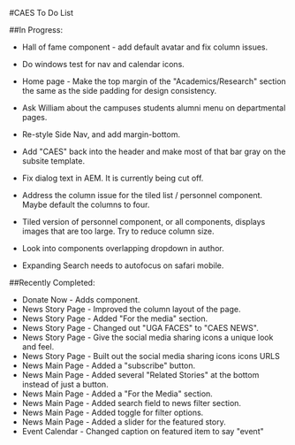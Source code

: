 #CAES To Do List


##In Progress:
- Hall of fame component - add default avatar and fix column issues.
- Do windows test for nav and calendar icons.

- Home page - Make the top margin of the "Academics/Research" section the same as the side padding for design consistency.
- Ask William about the campuses students alumni menu on departmental pages.
- Re-style Side Nav, and add margin-bottom.
- Add "CAES" back into the header and make most of that bar gray on the subsite template.
- Fix dialog text in AEM. It is currently being cut off.
- Address the column issue for the tiled list / personnel component.  Maybe default the columns to four.
- Tiled version of personnel component, or all components, displays images that are too large.  Try to reduce column size.
- Look into components overlapping dropdown in author.
- Expanding Search needs to autofocus on safari mobile.

##Recently Completed:
- Donate Now - Adds component.
- News Story Page - Improved the column layout of the page.
- News Story Page - Added "For the media" section.
- News Story Page - Changed out "UGA FACES" to "CAES NEWS".
- News Story Page - Give the social media sharing icons a unique look and feel.
- News Story Page - Built out the social media sharing icons icons URLS
- News Main Page - Added a "subscribe" button.
- News Main Page - Added several "Related Stories" at the bottom instead of just a button.
- News Main Page - Added a "For the Media" section.
- News Main Page - Added search field to news filter section.
- News Main Page - Added toggle for filter options.
- News Main Page - Added a slider for the featured story.
- Event Calendar - Changed caption on featured item to say "event"
